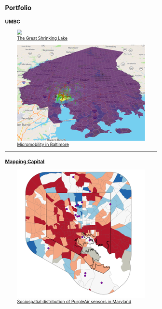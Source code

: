 <h2> Portfolio </h2>

<h3> UMBC </h3>

<div class="flex-container">
  <div>
    <figure>
    <a href="/381_proj"><img src="381_proj/images/true_color.gif" style = "maxheight:100vw;margin-right:auto;"></a>
      <figcaption> <a href="/381_proj">The Great Shrinking Lake</a> </figcaption>
    </figure>
  </div>
  <div>
    <figure>
      <a href="/finalproj"><img src="finalproj/images/Screenshot 2022-05-09 131724.png" style = "maxwidth:35vw;margin-right:auto"></a>
            <figcaption><a href="/finalproj">Micromobility in Baltimore</a></figcaption>
    </figure>
  </div>
</div>

---

<h3> <a href="https://mapping.capital">Mapping Capital</h3>

<div>
  <div>
    <figure>
      <a href="/dss/">
        <img src="images/it worked MHI.png?raw=true" style = "maxwidth:55vw; margin-right:auto;">
      </a>
      <figcaption> 
        <a href="/dss">Sociospatial distribution of PurpleAir sensors in Maryland</a>
      </figcaption>
    </figure>
  </div>
</div>
